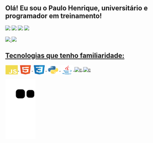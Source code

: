 ## Olá! Eu sou o Paulo Henrique, universitário e programador em treinamento!
<div>
  <a href="https://www.linkedin.com/in/paulo-henrique-oliveira-943833173" target="_blank"><img src="https://img.shields.io/badge/-LinkedIn-%230077B5?style=for-the-badge&logo=linkedin&logoColor=white" target="_blank"></a>
  <a href="https://instagram.com/paulo_coruja5" target="_blank"><img src="https://img.shields.io/badge/-Instagram-%23E4405F?style=for-the-badge&logo=instagram&logoColor=white" target="_blank"></a>
   <a href="https://discord.com/channels/Sereia#0053" target="_blank"><img src="https://img.shields.io/badge/Discord-7289DA?style=for-the-badge&logo=discord&logoColor=white" target="_blank"></a> 
  <a href = "mailto:paulinho395@gmail.com"><img src="https://img.shields.io/badge/-Gmail-%23333?style=for-the-badge&logo=gmail&logoColor=white" target="_blank"></a>
  
</div></br>


<div align="justify">
  <a href="https://github.com/Paulo395">
  <img height="170em" src="https://github-readme-stats.vercel.app/api?username=Paulo395&show_icons=true&theme=dracula&include_all_commits=true&count_private=true"/> 
  <img height="172em" src="https://github-readme-stats.vercel.app/api/top-langs/?username=Paulo395&layout=compact&langs_count=7&theme=dracula"/>
</div>

## Tecnologias que tenho familiaridade:
<div style="display: inline_block"<br>
  <img align="center" alt="js" height="30" width="40" src="https://raw.githubusercontent.com/devicons/devicon/master/icons/javascript/javascript-plain.svg">
  <img align="center" alt="html5" height="30" width="40" src="https://raw.githubusercontent.com/devicons/devicon/master/icons/html5/html5-original.svg">
  <img align="center" alt="css3" height="30" width="40" src="https://raw.githubusercontent.com/devicons/devicon/master/icons/css3/css3-original.svg">
  <img align="center" alt="python" height="30" width="40" src="https://raw.githubusercontent.com/devicons/devicon/master/icons/python/python-original.svg">
  <img align="center" alt="JAVA" height="30" width="40" src="https://raw.githubusercontent.com/devicons/devicon/master/icons/java/java-original.svg">
  <img align="center" alt="c" height="30" width="40" src="https://cdn.jsdelivr.net/gh/devicons/devicon/icons/c/c-original.svg">
  <img align="center" alt="c" height="30" width="40" src="https://cdn.worldvectorlogo.com/logos/c--4.svg">
</div>

![Snake animation](https://github.com/Paulo395/Paulo395/blob/output/github-contribution-grid-snake.svg)
